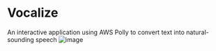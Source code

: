 # Vocalize
An interactive application using AWS Polly to convert text into natural-sounding speech
![image](https://github.com/user-attachments/assets/36650cb5-4115-4591-94a4-110cfb23d84b)
